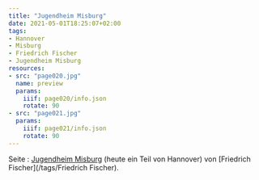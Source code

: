```yaml
---
title: "Jugendheim Misburg"
date: 2021-05-01T18:25:07+02:00
tags:
- Hannover
- Misburg
- Friedrich Fischer
- Jugendheim Misburg
resources:
- src: "page020.jpg"
  name: preview
  params:
    iiif: page020/info.json
    rotate: 90
- src: "page021.jpg"
  params:
    iiif: page021/info.json
    rotate: 90
---
```


Seite : [Jugendheim Misburg](/tags/Jugendheim-Misburg) (heute ein Teil von Hannover) von [Friedrich Fischer](/tags/Friedrich Fischer).
